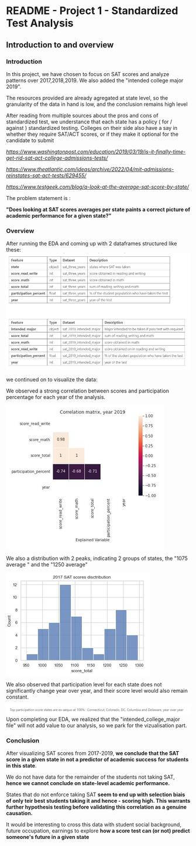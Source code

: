 # README - Project 1 - Standardized Test Analysis

## Introduction to and overview

### Introduction

In this project, we have chosen to focus on SAT scores and analyze patterns over 2017,2018,2019. We also added the "intended college major 2019".

The resources provided are already agregated at state level, so the granularity of the data in hand is low, and the conclusion remains high level

After reading from multiple sources about the pros and cons of standardized test, we understance that each state has a policy ( for / against ) standardized testing. Colleges on their side also have a say in whether they require SAT/ACT scores, or if they make it optional for the candidate to submit

*https://www.washingtonpost.com/education/2019/03/19/is-it-finally-time-get-rid-sat-act-college-admissions-tests/*

*https://www.theatlantic.com/ideas/archive/2022/04/mit-admissions-reinstates-sat-act-tests/629455/*

*https://www.testgeek.com/blog/a-look-at-the-average-sat-score-by-state/*

The problem statement is :

**"Does looking at SAT scores averages per state paints a correct picture of academic performance for a given state?"**

### Overview

After running the EDA and coming up with 2 dataframes structured like these:![1658020701527](image/README_CG/1658020701527.png)

we continued on to visualize the data:

We observed a strong correlation between scores and participation percentage for each year of the analysis.

![1658021040352](image/README_CG/1658021040352.png)

We also a distribution with 2 peaks, indicating 2 groups of states, the "1075 average " and the  "1250 average"

![1658021277950](image/README_CG/1658021277950.png)

We also observed that participation level for each state does not significantly change year over year, and their score level would also remain constant.

![1658021526441](image/README_CG/1658021526441.png)Upon completing our EDA, we realized that the "intended_college_major file" will not add value to our analysis, so we park for the vizualisation part.

### Conclusion

After visualizing SAT scores from 2017-2019, **we conclude that the SAT score in a given state in not a predictor of academic success** **for students in this state**.

We do not have data for the remainder of the students not taking SAT, **hence we cannot conclude on state-level academic performance.**

States that do not enforce taking SAT **seem to end up with selection biais of only teir best students taking it and hence - scoring high. This warrants further hypothesis testing before validating this correlation as a genuine causation.**

It would be interesting to cross this data with student social background, future occupation, earnings to explore **how a score test can (or not) predict someone's future in a given state**
